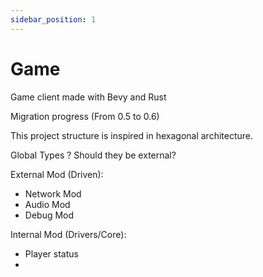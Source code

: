 ```yaml
---
sidebar_position: 1
---
```


# Game

Game client made with Bevy and Rust

Migration progress (From 0.5 to 0.6)

This project structure is inspired in hexagonal architecture.

Global Types ? Should they be external?

External Mod (Driven):
  - Network Mod
  - Audio Mod
  - Debug Mod

Internal Mod (Drivers/Core):
  - Player status 
  -
